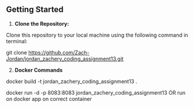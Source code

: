 ## Getting Started

1. **Clone the Repository:**

  Clone this repository to your local machine using the following command in terminal:

  git clone https://github.com/Zach-Jordan/jordan_zachery_coding_assignment13.git

2. **Docker Commands**

  docker build -t jordan_zachery_coding_assignment13 .

  docker run -d -p 8083:8083 jordan_zachery_coding_assignment13 OR run on docker app on correct container
